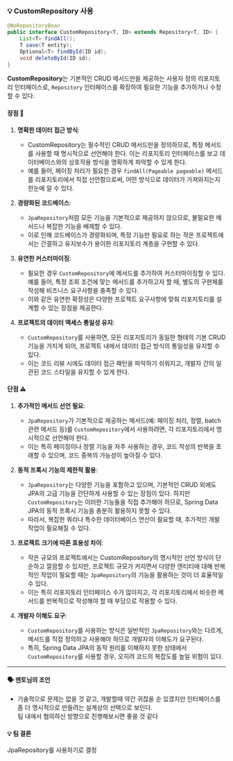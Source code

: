 ### 💡 CustomRepository 사용

```java
@NoRepositoryBean
public interface CustomRepository<T, ID> extends Repository<T, ID> {
    List<T> findAll();
    T save(T entity);
    Optional<T> findById(ID id);
    void deleteById(ID id);
}
```

**CustomRepository**는 기본적인 CRUD 메서드만을 제공하는 사용자 정의 리포지토리 인터페이스로, `Repository` 인터페이스를 확장하여 필요한 기능을 추가하거나 수정할 수 있다.

#### **장점** 🌟
1. **명확한 데이터 접근 방식**:
   - CustomRepository는 필수적인 CRUD 메서드만을 정의하므로, 특정 메서드를 사용할 때 명시적으로 선언해야 한다. 이는 리포지토리 인터페이스를 보고 데이터베이스와의 상호작용 방식을 명확하게 파악할 수 있게 한다.
   - 예를 들어, 페이징 처리가 필요한 경우 `findAll(Pageable pageable)` 메서드를 리포지토리에서 직접 선언함으로써, 어떤 방식으로 데이터가 가져와지는지 한눈에 알 수 있다.

2. **경량화된 코드베이스**:
   - `JpaRepository`처럼 모든 기능을 기본적으로 제공하지 않으므로, 불필요한 메서드나 복잡한 기능을 배제할 수 있다.
   - 이로 인해 코드베이스가 경량화되며, 특정 기능만 필요로 하는 작은 프로젝트에서는 간결하고 유지보수가 용이한 리포지토리 계층을 구현할 수 있다.

3. **유연한 커스터마이징**:
   - 필요한 경우 `CustomRepository`에 메서드를 추가하여 커스터마이징할 수 있다. 예를 들어, 특정 조회 조건에 맞는 메서드를 추가하고자 할 때, 별도의 구현체를 작성해 비즈니스 요구사항을 충족할 수 있다.
   - 이와 같은 유연한 확장성은 다양한 프로젝트 요구사항에 맞춰 리포지토리를 설계할 수 있는 장점을 제공한다.

4. **프로젝트의 데이터 액세스 통일성 유지**:
   - `CustomRepository`를 사용하면, 모든 리포지토리가 동일한 형태의 기본 CRUD 기능을 가지게 되어, 프로젝트 내에서 데이터 접근 방식의 통일성을 유지할 수 있다.
   - 이는 코드 리뷰 시에도 데이터 접근 패턴을 파악하기 쉬워지고, 개발자 간의 일관된 코드 스타일을 유지할 수 있게 한다.

#### **단점** ⚠️
1. **추가적인 메서드 선언 필요**:
   - `JpaRepository`가 기본적으로 제공하는 메서드(예: 페이징 처리, 정렬, batch 관련 메서드 등)를 `CustomRepository`에서 사용하려면, 각 리포지토리에서 명시적으로 선언해야 한다.
   - 이는 특히 페이징이나 정렬 기능을 자주 사용하는 경우, 코드 작성의 반복을 초래할 수 있으며, 코드 중복의 가능성이 높아질 수 있다.

2. **동적 프록시 기능의 제한적 활용**:
   - `JpaRepository`는 다양한 기능을 포함하고 있으며, 기본적인 CRUD 외에도 JPA의 고급 기능을 간단하게 사용할 수 있는 장점이 있다. 하지만 `CustomRepository`는 이러한 기능들을 직접 추가해야 하므로, Spring Data JPA의 동적 프록시 기능을 충분히 활용하지 못할 수 있다.
   - 따라서, 복잡한 쿼리나 특수한 데이터베이스 연산이 필요할 때, 추가적인 개발 작업이 필요해질 수 있다.

3. **프로젝트 크기에 따른 효용성 차이**:
   - 작은 규모의 프로젝트에서는 CustomRepository의 명시적인 선언 방식이 단순하고 깔끔할 수 있지만, 프로젝트 규모가 커지면서 다양한 엔티티에 대해 반복적인 작업이 필요할 때는 `JpaRepository`의 기능을 활용하는 것이 더 효율적일 수 있다.
   - 이는 특히 리포지토리 인터페이스 수가 많아지고, 각 리포지토리에서 비슷한 메서드를 반복적으로 작성해야 할 때 부담으로 작용할 수 있다.

4. **개발자 이해도 요구**:
   - `CustomRepository`를 사용하는 방식은 일반적인 `JpaRepository`와는 다르게, 메서드를 직접 정의하고 사용해야 하므로 개발자의 이해도가 요구된다.
   - 특히, Spring Data JPA의 동작 원리를 이해하지 못한 상태에서 `CustomRepository`를 사용할 경우, 오히려 코드의 복잡도를 높일 위험이 있다.

---

#### 🗣 **멘토님의 조언**
- 기술적으로 문제는 없을 것 같고, 개발할때 약간 귀찮을 순 있겠지만 인터페이스를 좀 더 명시적으로 만들려는 설계상의 선택으로 보인다.  
팀 내에서 협의하신 방향으로 진행해보시면 좋을 것 같다

#### 💡 **팀 결론**
JpaRepository를 사용하기로 결정
